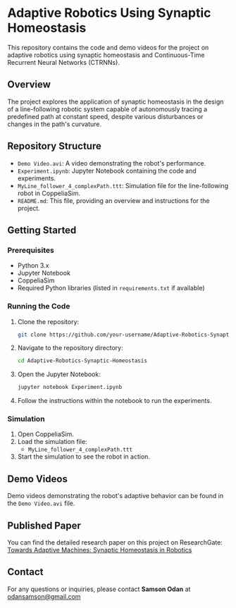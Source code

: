 # Adaptive Robotics Using Synaptic Homeostasis

This repository contains the code and demo videos for the project on adaptive robotics using synaptic homeostasis and Continuous-Time Recurrent Neural Networks (CTRNNs).

## Overview

The project explores the application of synaptic homeostasis in the design of a line-following robotic system capable of autonomously tracing a predefined path at constant speed, despite various disturbances or changes in the path's curvature.

## Repository Structure

- `Demo Video.avi`: A video demonstrating the robot's performance.
- `Experiment.ipynb`: Jupyter Notebook containing the code and experiments.
- `MyLine_follower_4_complexPath.ttt`: Simulation file for the line-following robot in CoppeliaSim.
- `README.md`: This file, providing an overview and instructions for the project.

## Getting Started

### Prerequisites

- Python 3.x
- Jupyter Notebook
- CoppeliaSim
- Required Python libraries (listed in `requirements.txt` if available)

### Running the Code

1. Clone the repository:
   ```bash
   git clone https://github.com/your-username/Adaptive-Robotics-Synaptic-Homeostasis.git
   
2. Navigate to the repository directory:
   ```bash
   cd Adaptive-Robotics-Synaptic-Homeostasis
   ```
3. Open the Jupyter Notebook:
   ```bash
   jupyter notebook Experiment.ipynb
   ```
4. Follow the instructions within the notebook to run the experiments.

### Simulation

1. Open CoppeliaSim.
2. Load the simulation file:
   - `MyLine_follower_4_complexPath.ttt`
3. Start the simulation to see the robot in action.

## Demo Videos

Demo videos demonstrating the robot's adaptive behavior can be found in the `Demo Video.avi` file.

## Published Paper

You can find the detailed research paper on this project on ResearchGate: [Towards Adaptive Machines: Synaptic Homeostasis in Robotics](https://www.researchgate.net/publication/381156136_Towards_Adaptive_Machines_Synaptic_Homeostasis_in_Robotics)

## Contact

For any questions or inquiries, please contact **Samson Odan** at odansamson@gmail.com
